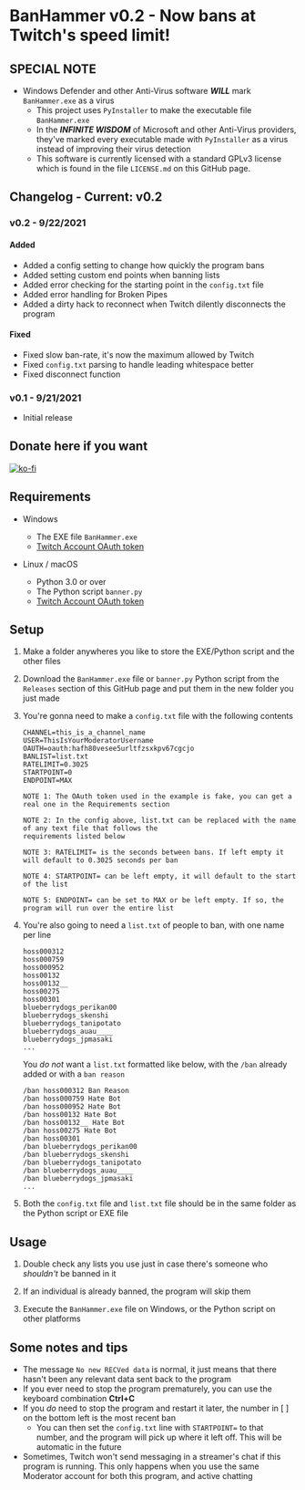# BanHammer v0.2 - Now bans at Twitch's speed limit!
## SPECIAL NOTE

* Windows Defender and other Anti-Virus software ***WILL*** mark ```BanHammer.exe``` as a virus
	* This project uses ```PyInstaller``` to make the executable file ```BanHammer.exe```
	* In the ***INFINITE WISDOM*** of Microsoft and other Anti-Virus providers, they've marked every executable made with ```PyInstaller``` as a virus instead of improving their virus detection
  * This software is currently licensed with a standard GPLv3 license which is found in the file ```LICENSE.md``` on this GitHub page.

## Changelog - Current: v0.2
### v0.2 - 9/22/2021
#### Added
- Added a config setting to change how quickly the program bans
- Added setting custom end points when banning lists
- Added error checking for the starting point in the ```config.txt``` file
- Added error handling for Broken Pipes
- Added a dirty hack to reconnect when Twitch dilently disconnects the program

#### Fixed
- Fixed slow ban-rate, it's now the maximum allowed by Twitch
- Fixed ```config.txt``` parsing to handle leading whitespace better
- Fixed disconnect function

### v0.1 - 9/21/2021
- Initial release

## Donate here if you want
[![ko-fi](https://ko-fi.com/img/githubbutton_sm.svg)](https://ko-fi.com/W7W06AY2V)

## Requirements

- Windows
  - The EXE file ```BanHammer.exe```
  - [Twitch Account OAuth token](https://www.twitchapps.com/tmi/)

- Linux / macOS
  - Python 3.0 or over
  - The Python script ```banner.py```
  - [Twitch Account OAuth token](https://www.twitchapps.com/tmi/)


## Setup
1. Make a folder anywheres you like to store the EXE/Python script and the other files
2. Download the ```BanHammer.exe``` file or ```banner.py``` Python script from the ```Releases``` section of this GitHub page and put them in the new folder you just made
3. You're gonna need to make a ```config.txt``` file with the following contents
   ```
   CHANNEL=this_is_a_channel_name
   USER=ThisIsYourModeratorUsername
   OAUTH=oauth:hafh80vesee5urltfzsxkpv67cgcjo
   BANLIST=list.txt
   RATELIMIT=0.3025
   STARTPOINT=0
   ENDPOINT=MAX
   ```
   ```
   NOTE 1: The OAuth token used in the example is fake, you can get a real one in the Requirements section
   
   NOTE 2: In the config above, list.txt can be replaced with the name of any text file that follows the
   requirements listed below
   
   NOTE 3: RATELIMIT= is the seconds between bans. If left empty it will default to 0.3025 seconds per ban
   
   NOTE 4: STARTPOINT= can be left empty, it will default to the start of the list
   
   NOTE 5: ENDPOINT= can be set to MAX or be left empty. If so, the program will run over the entire list
   ```

4. You're also going to need a ```list.txt``` of people to ban, with one name per line
    ```
    hoss000312
    hoss000759
    hoss000952
    hoss00132
    hoss00132__
    hoss00275
    hoss00301
    blueberrydogs_perikan00
    blueberrydogs_skenshi
    blueberrydogs_tanipotato
    blueberrydogs_auau____
    blueberrydogs_jpmasaki
    ...
    ```
    You *do not* want a ```list.txt``` formatted like below, with the ```/ban``` already added or with a ```ban reason```
    ```
    /ban hoss000312 Ban Reason
    /ban hoss000759 Hate Bot
    /ban hoss000952 Hate Bot
    /ban hoss00132 Hate Bot
    /ban hoss00132__ Hate Bot
    /ban hoss00275 Hate Bot
    /ban hoss00301 
    /ban blueberrydogs_perikan00
    /ban blueberrydogs_skenshi
    /ban blueberrydogs_tanipotato
    /ban blueberrydogs_auau____
    /ban blueberrydogs_jpmasaki
    ...
    ```
5. Both the ```config.txt``` file and ```list.txt``` file should be in the same folder as the Python script or EXE file

## Usage

1. Double check any lists you use just in case there's someone who *shouldn't* be banned in it

2. If an individual is already banned, the program will skip them

3. Execute the ```BanHammer.exe``` file on Windows, or the Python script on other platforms

## Some notes and tips

- The message ```No new RECVed data``` is normal, it just means that there hasn't been any relevant data sent back to the program
- If you ever need to stop the program prematurely, you can use the keyboard combination **Ctrl+C**
- If you *do* need to stop the program and restart it later, the number in [ ] on the bottom left is the most recent ban
    - You can then set the ```config.txt``` line with ```STARTPOINT=``` to that number, and the program will pick up where it left off. This will be automatic in the future
- Sometimes, Twitch won't send messaging in a streamer's chat if this program is running. This only happens when you use the same Moderator account for both this program, and active chatting